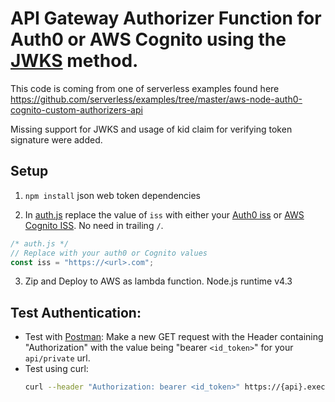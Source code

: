 # API Gateway Authorizer Function for Auth0 or AWS Cognito using the [JWKS](https://auth0.com/docs/jwks) method.

This code is coming from one of serverless examples found here
https://github.com/serverless/examples/tree/master/aws-node-auth0-cognito-custom-authorizers-api

Missing support for JWKS and usage of kid claim for verifying token signature were added.

## Setup

1. `npm install` json web token dependencies

2. In [auth.js](auth.js#L10) replace the value of `iss` with either your [Auth0 iss](http://bit.ly/2hoeRXk) or [AWS Cognito ISS](http://amzn.to/2fo77UI). No need in trailing `/`.

  ```js
  /* auth.js */
  // Replace with your auth0 or Cognito values
  const iss = "https://<url>.com";
  ```

3. Zip and Deploy to AWS as lambda function. Node.js runtime v4.3

## Test Authentication:  
-  Test with [Postman](https://chrome.google.com/webstore/detail/postman/fhbjgbiflinjbdggehcddcbncdddomop?hl=en): Make a new GET request with the Header containing "Authorization" with the value being "bearer `<id_token>`" for your `api/private` url.
- Test using curl:
  ```sh
  curl --header "Authorization: bearer <id_token>" https://{api}.execute-api.{region}.amazonaws.com/api/private
  ```
